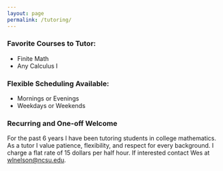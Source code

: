 ```yaml
---
layout: page
permalink: /tutoring/
---
```


<h3>Favorite Courses to Tutor:</h3>
<ul>
   <li>Finite Math</li>
   <li>Any Calculus I</li>
</ul>
<h3>Flexible Scheduling Available:</h3>
 <ul>
   <li>Mornings or Evenings</li>
   <li>Weekdays or Weekends</li>
</ul>
<h3>Recurring and One-off Welcome</h3>
     
     
For the past 6 years I have been tutoring students in college mathematics. 
As a tutor I value patience, flexibility, and respect for every background.
I charge a flat rate of 15 dollars per half hour.
If interested contact Wes at wlnelson@ncsu.edu.

